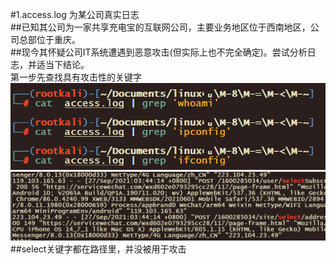 #1.access.log 为某公司真实日志  
##已知其公司为一家共享充电宝的互联网公司，主要业务地区位于西南地区，公司总部位于重庆。  
##现今其怀疑公司IT系统遭遇到恶意攻击(但实际上也不完全确定)。尝试分析日志，并适当下结论。  
第一步先查找具有攻击性的关键字  
![kali](https://github.com/WUBO512/wwbb/blob/main/%E7%AC%AC%E4%B8%89%E5%A4%A9/%E5%AE%9E%E9%AA%8C%E6%88%AA%E5%9B%BE/1.png)  
![kali](https://github.com/WUBO512/wwbb/blob/main/%E7%AC%AC%E4%B8%89%E5%A4%A9/%E5%AE%9E%E9%AA%8C%E6%88%AA%E5%9B%BE/2.png)  
##select关键字都在路径里，并没被用于攻击  
  
  
